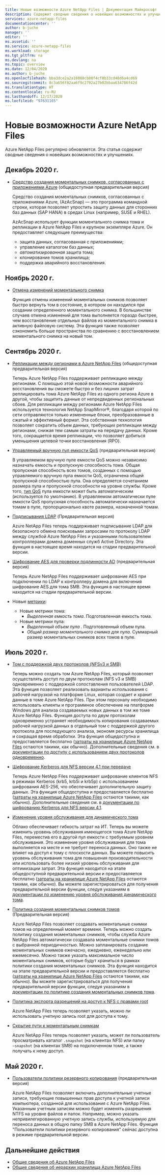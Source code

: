 ```yaml
---
title: Новые возможности Azure NetApp Files | Документация Майкрософт
description: Содержит сводные сведения о новейших возможностях и улучшениях Azure NetApp Files.
services: azure-netapp-files
documentationcenter: ''
author: b-juche
manager: ''
editor: ''
ms.assetid: ''
ms.service: azure-netapp-files
ms.workload: storage
ms.tgt_pltfrm: na
ms.devlang: na
ms.topic: overview
ms.date: 12/04/2020
ms.author: b-juche
ms.openlocfilehash: bba3dce2a2a18888cb88f4cf8b33cd48d6a4cd69
ms.sourcegitcommit: 8c3a656f82aa6f9c2792a27b02bbaa634786f42d
ms.translationtype: HT
ms.contentlocale: ru-RU
ms.lasthandoff: 12/17/2020
ms.locfileid: "97631165"
---
```

# <a name="whats-new-in-azure-netapp-files"></a>Новые возможности Azure NetApp Files

Azure NetApp Files регулярно обновляется. Эта статья содержит сводные сведения о новейших возможностях и улучшениях. 

## <a name="december-2020"></a>Декабрь 2020 г.

* [Средство создания моментальных снимков, согласованных с приложениями Azure](azacsnap-introduction.md) (общедоступная предварительная версия)    

    Средство создания моментальных снимков, согласованных с приложениями Azure, (AzAcSnap) — это программа командной строки, которая позволяет упростить защиту данных для сторонних баз данных (SAP HANA) в средах Linux (например, SUSE и RHEL).   

    AzAcSnap использует функции моментального снимка тома и репликации в Azure NetApp Files и крупном экземпляре Azure. Он предоставляет следующие преимущества:

    * защита данных, согласованная с приложениями; 
    * управление каталогом баз данных; 
    * *автоматизированная* защита тома; 
    * клонирование томов хранилища; 
    * поддержка аварийного восстановления. 

## <a name="november-2020"></a>Ноябрь 2020 г.

* [Отмена изменений моментального снимка](azure-netapp-files-manage-snapshots.md#revert-a-volume-using-snapshot-revert)

    Функция отмены изменений моментальных снимков позволяет быстро вернуть том в состояние, в котором он находился при создании определенного моментального снимка. В большинстве случаев отмена изменений для тома выполняется гораздо быстрее, чем восстановление отдельных файлов из моментального снимка в активную файловую систему. Эта функция также позволяет сэкономить больше пространства по сравнению с восстановлением моментального снимка на новый том.

## <a name="september-2020"></a>Сентябрь 2020 г.

* [Репликации между регионами в Azure NetApp Files](cross-region-replication-introduction.md) (общедоступная предварительная версия)

  Теперь Azure NetApp Files поддерживает репликацию между регионами. С помощью этой новой возможности аварийного восстановления вы сможете быстро и без лишних затрат реплицировать тома Azure NetApp Files из одного региона Azure в другой, чтобы защитить данные от непредвиденных региональных сбоев. Для репликации между регионами Azure NetApp Files используется технология NetApp SnapMirror®, благодаря которой по сети отправляются только измененные блоки, преобразованные в сжатый и эффективный формат. Эта собственная технология позволяет сократить объем данных, требующих репликации между регионами, снижая тем самым затраты на передачу данных. Кроме того, сокращается время репликации, что позволяет добиться уменьшения целевой точки восстановления (RPO).

* [Управляемый вручную пул емкости QoS](manual-qos-capacity-pool-introduction.md) (предварительная версия)  

    В управляемом вручную пуле емкости QoS можно независимо назначать емкость и пропускную способность тома. Общая пропускная способность всех томов, созданных с помощью управляемого вручную пула емкости QoS, ограничена общей пропускной способностью пула. Она определяется сочетанием размера пула и пропускной способности на уровне службы. Кроме того, [тип QoS](azure-netapp-files-understand-storage-hierarchy.md#qos_types) пула емкости может быть автоматическим (используется по умолчанию). В управляемом автоматически пуле емкости QoS пропускная способность автоматически назначается томам в пуле, пропорционально квоте размера, назначенной томам.

* [Подписывания LDAP](azure-netapp-files-create-volumes-smb.md) (Предварительная версия)   

    Azure NetApp Files теперь поддерживает подписывание LDAP для безопасного обмена поисковыми запросами по протоколу LDAP между службой Azure NetApp Files и указанными пользователем контроллерами домена доменных служб Active Directory. Эта функция в настоящее время находится на стадии предварительной версии.

* [Шифрование AES для проверки подлинности AD](azure-netapp-files-create-volumes-smb.md) (предварительная версия)

    Теперь Azure NetApp Files поддерживает шифрование AES при подключении по LDAP к контроллеру домена для включения шифрование AES для тома SMB. Эта функция в настоящее время находится на стадии предварительной версии. 

* Новые [метрики](azure-netapp-files-metrics.md):   

    * Новые метрики тома: 
        * *Выделенная емкость тома*. Подготовленная емкость тома.
    * Новые метрики пула: 
        * *Выделенный объем пула* . Подготовленный объем пула. 
        * *Общий размер моментального снимка для пула*. Суммарный размер моментальных снимков всех томов в пуле.

## <a name="july-2020"></a>Июль 2020 г.

* [Том с поддержкой двух протоколов (NFSv3 и SMB)](create-volumes-dual-protocol.md)

    Теперь можно создать том Azure NetApp Files, который позволяет осуществлять доступ по двум протоколам (NFS v3 и SMB) одновременно с поддержкой сопоставления пользователей LDAP. Эта функция позволяет реализовать варианты использования с рабочей нагрузкой на платформе Linux, которая создает и хранит данные в томе Azure NetApp Files. При этом персоналу необходимо использовать клиенты и программное обеспечение на платформе Windows для анализа создаваемых новых данных в том же томе Azure NetApp Files. Функция доступа по двум протоколам одновременно устраняет необходимость копирования создаваемых рабочей нагрузкой данных в отдельный том с поддержкой другого протокола для последующего анализа, экономя ресурсы хранилища и сокращая время обработки. Эта функция общедоступна и предоставляется бесплатно ([затраты на хранилище Azure NetApp Files](https://azure.microsoft.com/pricing/details/netapp/) остаются такими, как обычно). Дополнительные сведения см. в [документации по доступу с использованием двух протоколов одновременно](create-volumes-dual-protocol.MD).

* [Шифрование Kerberos для NFS версии 4.1 при передаче](configure-kerberos-encryption.MD)

    Теперь Azure NetApp Files поддерживает шифрование клиентов NFS в режимах Kerberos (krb5, krb5i и krb5p) с использованием шифрования AES-256, что обеспечивает дополнительную защиту данных. Эта функция общедоступна и предоставляется бесплатно ([затраты на хранилище Azure NetApp Files](https://azure.microsoft.com/pricing/details/netapp/) остаются такими, как обычно). Дополнительные сведения см. в [документации по шифрованию Kerberos для NFS версии 4.1](configure-kerberos-encryption.MD).

* [Изменение уровня обслуживания для динамического тома](dynamic-change-volume-service-level.MD)

    Облако обеспечивает гибкость затрат на ИТ. Теперь вы можете изменить уровень обслуживания имеющегося тома Azure NetApp Files, переместив его в другой пул емкости с требуемым уровнем обслуживания. Это изменение уровня обслуживания для тома выполняется на месте и не требует переноса данных. Оно также не влияет на доступ к тому с плоскости данных. Вы можете повысить уровень обслуживания тома для повышения производительности или использовать более низкий уровень обслуживания для оптимизации затрат. Эта функция находится на этапе общедоступной предварительной версии и предоставляется бесплатно ([затраты на хранилище Azure NetApp Files](https://azure.microsoft.com/pricing/details/netapp/) остаются такими, как обычно). Вы можете зарегистрироваться для получения предварительной версии функции, следуя указаниям в [документации по изменению уровня обслуживания динамического тома](dynamic-change-volume-service-level.md).

* [Политика создания моментальных снимков томов](azure-netapp-files-manage-snapshots.md#manage-snapshot-policies) (Предварительная версия) 

    Azure NetApp Files позволяет создавать моментальные снимки томов на определенный момент времени. Теперь можно создать политику создания моментальных снимков, чтобы служба Azure NetApp Files автоматически создавала моментальные снимки томов с выбранной периодичностью. Можно запланировать создание моментальных снимков ежечасно, ежедневно, еженедельно или ежемесячно. Можно также указать максимальное число моментальных снимков, которые будут храниться в рамках политики создания моментальных снимков. Эта функция находится на этапе предварительной версии и предоставляется бесплатно ([затраты на хранилище Azure NetApp Files](https://azure.microsoft.com/pricing/details/netapp/) остаются такими, как обычно). Вы можете зарегистрироваться для получения предварительной версии функции, следуя указаниям в [документации по политике создания моментальных снимков тома](azure-netapp-files-manage-snapshots.md#manage-snapshot-policies).

* [Политика экспорта разрешений на доступ к NFS с правами root](azure-netapp-files-configure-export-policy.md)

    Azure NetApp Files теперь позволяет указать, можно ли использовать учетную запись root для доступа к тому. 

* [Скрытие пути к моментальным снимкам](azure-netapp-files-manage-snapshots.md#restore-a-file-from-a-snapshot-using-a-client)

    Azure NetApp Files теперь позволяет указать, может ли пользователь просматривать каталог `.snapshot` (на клиентах NFS) или папку `~snapshot` (на клиентах SMB) на подключенном томе, а также получать к нему доступ.

## <a name="may-2020"></a>Май 2020 г.

* [Пользователи политики резервного копирования](azure-netapp-files-create-volumes-smb.md#create-an-active-directory-connection) (предварительная версия)

    Azure NetApp Files позволяет включить дополнительные учетные записи, требующие повышенных прав доступа к учетной записи компьютера, созданной для использования с Azure NetApp Files. Указанным учетным записям можно будет изменять разрешения NTFS на уровне файлов и папок. Например, можно указать непривилегированную учетную запись службы, используемую для переноса данных в общую папку SMB в Azure NetApp Files. Функция "Пользователи политики резервного копирования" сейчас доступна в режиме предварительной версии.

## <a name="next-steps"></a>Дальнейшие действия
* [Общие сведения об Azure NetApp Files](azure-netapp-files-introduction.md)
* [Общие сведения об иерархии хранилища Azure NetApp Files](azure-netapp-files-understand-storage-hierarchy.md) 
